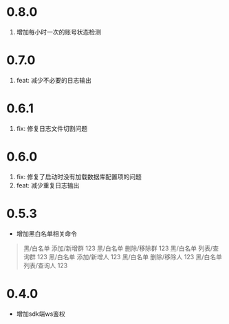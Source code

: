 # 0.8.0

1. 增加每小时一次的账号状态检测

# 0.7.0

1. feat: 减少不必要的日志输出

# 0.6.1

1. fix: 修复日志文件切割问题

# 0.6.0

1. fix: 修复了启动时没有加载数据库配置项的问题
2. feat: 减少重复日志输出

# 0.5.3

- 增加黑白名单相关命令

> 黑/白名单 添加/新增群 123
> 黑/白名单 删除/移除群 123
> 黑/白名单 列表/查询群 123
> 黑/白名单 添加/新增人 123
> 黑/白名单 删除/移除人 123
> 黑/白名单 列表/查询人 123


# 0.4.0

- 增加sdk端ws鉴权
